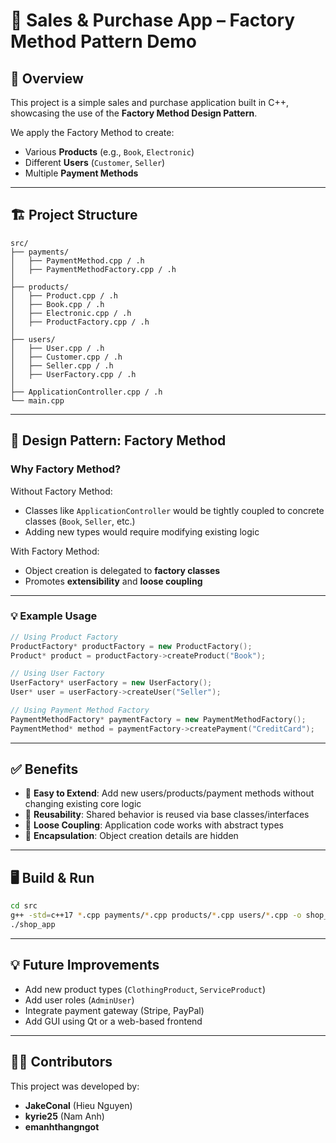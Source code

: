 # 🛒 Sales & Purchase App – Factory Method Pattern Demo

## 📌 Overview

This project is a simple sales and purchase application built in C++, showcasing the use of the **Factory Method Design Pattern**.

We apply the Factory Method to create:
- Various **Products** (e.g., `Book`, `Electronic`)
- Different **Users** (`Customer`, `Seller`)
- Multiple **Payment Methods**

---

## 🏗️ Project Structure

```
src/
├── payments/
│   ├── PaymentMethod.cpp / .h
│   ├── PaymentMethodFactory.cpp / .h
│
├── products/
│   ├── Product.cpp / .h
│   ├── Book.cpp / .h
│   ├── Electronic.cpp / .h
│   ├── ProductFactory.cpp / .h
│
├── users/
│   ├── User.cpp / .h
│   ├── Customer.cpp / .h
│   ├── Seller.cpp / .h
│   ├── UserFactory.cpp / .h
│
├── ApplicationController.cpp / .h
└── main.cpp
```

---

## 🧠 Design Pattern: Factory Method

### Why Factory Method?

Without Factory Method:
- Classes like `ApplicationController` would be tightly coupled to concrete classes (`Book`, `Seller`, etc.)
- Adding new types would require modifying existing logic

With Factory Method:
- Object creation is delegated to **factory classes**
- Promotes **extensibility** and **loose coupling**

---

### 💡 Example Usage

```cpp
// Using Product Factory
ProductFactory* productFactory = new ProductFactory();
Product* product = productFactory->createProduct("Book");

// Using User Factory
UserFactory* userFactory = new UserFactory();
User* user = userFactory->createUser("Seller");

// Using Payment Method Factory
PaymentMethodFactory* paymentFactory = new PaymentMethodFactory();
PaymentMethod* method = paymentFactory->createPayment("CreditCard");
```

---

## ✅ Benefits

- 🔧 **Easy to Extend**: Add new users/products/payment methods without changing existing core logic
- 🔄 **Reusability**: Shared behavior is reused via base classes/interfaces
- 🧩 **Loose Coupling**: Application code works with abstract types
- 🔐 **Encapsulation**: Object creation details are hidden

---

## 🖥️ Build & Run

```bash
cd src
g++ -std=c++17 *.cpp payments/*.cpp products/*.cpp users/*.cpp -o shop_app
./shop_app
```

---

## 💡 Future Improvements

- Add new product types (`ClothingProduct`, `ServiceProduct`)
- Add user roles (`AdminUser`)
- Integrate payment gateway (Stripe, PayPal)
- Add GUI using Qt or a web-based frontend

---

## 👨‍💻 Contributors

This project was developed by:

- **JakeConal** (Hieu Nguyen)
- **kyrie25** (Nam Anh)
- **emanhthangngot**
